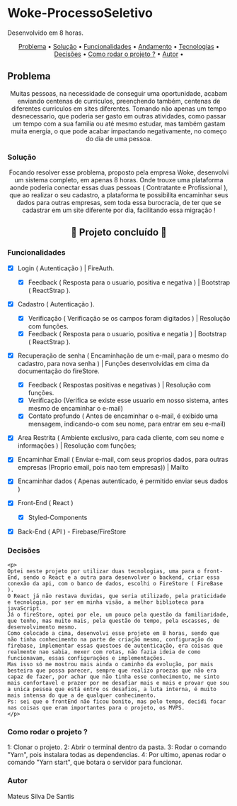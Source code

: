 # Woke-ProcessoSeletivo
Desenvolvido em 8 horas.


<p align="center">
 <a href="#problema">Problema</a> •
 <a href="#solucao">Solução</a> • 
 <a href="#funcionalidades">Funcionalidades</a> •
 <a href="#andamento">Andamento</a> •
 <a href="#tecnologias">Tecnologias</a> •  
 <a href="#decisoes ">Decisões</a> • 	
 <a href="#rodar ">Como rodar o projeto ?</a> •
 <a href="#autor">Autor</a> •
</p>



## Problema

<p id="problema" align="center"> 
Muitas pessoas, na necessidade de conseguir uma oportunidade, acabam enviando centenas de curriculos, preenchendo também, centenas de diferentes curriculos em sites diferentes. Tomando não apenas um tempo desnecessario, que poderia ser gasto em outras atividades, como passar um tempo com a sua familia ou até mesmo estudar, mas também gastam muita energia, o que pode acabar impactando negativamente, no começo do dia de uma pessoa.
</p>



### Solução

<p id="solucao" align="center">Focando resolver esse problema, proposto pela empresa Woke, desenvolvi um sistema completo, em apenas 8 horas. Onde trouxe uma plataforma aonde poderia conectar essas duas pessoas ( Contratante e Profissional ), que ao realizar o seu cadastro, a plataforma te possibilita encaminhar seus dados para outras empresas, sem toda essa burocracia, de ter que se cadastrar em um site diferente por dia, facilitando essa migração !</p>



<h2 id="andamento" align="center"> 
	🚧 Projeto concluído 🚀
</h2>




<p id="funcionalidades"></p>
<h3>Funcionalidades</h2>

- [x] Login ( Autenticação ) | FireAuth.
    - [x] Feedback ( Resposta para o usuario, positiva e negativa ) | Bootstrap ( ReactStrap ).
    
- [x] Cadastro ( Autenticação ).
    - [x] Verificação ( Verificação se os campos foram digitados ) | Resolução com funções.
    - [x] Feedback ( Resposta para o usuario, positiva e negatia ) | Bootstrap ( ReactStrap ).
   
- [x] Recuperação de senha ( Encaminhação de um e-mail, para o mesmo do cadastro, para nova senha ) | Funções desenvolvidas em cima da documentação do fireStore.
    - [x] Feedback ( Respostas positivas e negativas ) | Resolução com funções. 
    - [x] Verificação (Verifica se existe esse usuario em nosso sistema, antes mesmo de encaminhar o e-mail)
    - [x] Contato profundo ( Antes de encaminhar o e-mail, é exibido uma mensagem, indicando-o com seu nome, para entrar em seu e-mail)
      
- [x] Area Restrita ( Ambiente exclusivo, para cada cliente, com seu nome e informações ) | Resolução com funções;
- [x] Encaminhar Email ( Enviar e-mail, com seus proprios dados, para outras empresas (Proprio email, pois nao tem empresas)) | Mailto
- [x] Encaminhar dados ( Apenas autenticado, é permitido enviar seus dados ) 
- [x] Front-End ( React )
    - [x] Styled-Components
- [x] Back-End ( API ) - Firebase/FireStore



<h3 id="decisoes"> Decisões </h3>
	
	<p> 
	Optei neste projeto por utilizar duas tecnologias, uma para o front-End, sendo o React e a outra para desenvolver o backend, criar essa conexão da api, com o banco de dados, escolhi o FireStore ( FireBase ).
	O React já não restava duvidas, que seria utilizado, pela praticidade e tecnologia, por ser em minha visão, a melhor biblioteca para javaScript. 
	Já o fireStore, optei por ele, um pouco pela questão da familiaridade, que tenho, mas muito mais, pela questão do tempo, pela escasses, de desenvolvimento mesmo.
	Como colocado a cima, desenvolvi esse projeto em 8 horas, sendo que não tinha conhecimento na parte de criação mesmo, configuração do firebase, implementar essas questoes de autenticação, era coisas que realmente nao sabia, mexer com rotas, não fazia ideia de como funcionavam, essas configurações e implementações.
	Mas isso só me mostrou mais ainda o caminho da evolução, por mais besteira que possa parecer, sempre que realizo proezas que não era capaz de fazer, por achar que não tinha esse conhecimento, me sinto mais confortavel e prazer por me desafiar mais e mais e provar que sou a unica pessoa que está entre os desafios, a luta interna, é muito mais intensa do que a de qualquer conhecimento.
	Ps: sei que o frontEnd não ficou bonito, mas pelo tempo, decidi focar nas coisas que eram importantes para o projeto, os MVPS.
	</p>
	

<h3 id="rodar">Como rodar o projeto ?</h3>
	
<p>
1: Clonar o projeto.
2: Abrir o terminal dentro da pasta.
3: Rodar o comando "Yarn", pois instalara todas as dependencias.
4: Por ultimo, apenas rodar o comando "Yarn start", que botara o servidor para funcionar.
</p>
	
	

<h3>Autor</h3>
	
<p>Mateus Silva De Santis</p>
